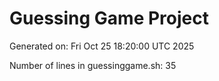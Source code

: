# Guessing Game Project

Generated on: Fri Oct 25 18:20:00 UTC 2025

Number of lines in guessinggame.sh: 35
